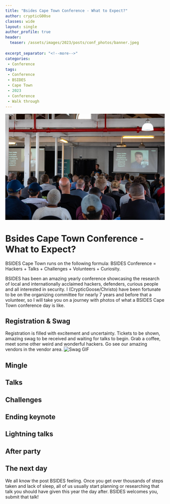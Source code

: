 ```yaml
---
title: "Bsides Cape Town Conference - What to Expect?"
author: crypticG00se
classes: wide
layout: single
author_profile: true
header:
  teaser: /assets/images/2023/posts/conf_photos/banner.jpeg

excerpt_separator: "<!--more-->"
categories:
 - Conference
tags:
 - Conference
 - BSIDES
 - Cape Town
 - 2023
 - Conference
 - Walk through
---
```


![What to expect at BSIDES?](/assets/images/2023/posts/conf_photos/banner.jpeg)

# Bsides Cape Town Conference - What to Expect?
 
BSIDES Cape Town runs on the following formula: BSIDES Conference = Hackers + Talks + Challenges + Volunteers + Curiosity.

BSIDES has been an amazing yearly conference showcasing the research of local and internationally acclaimed hackers, defenders, curious people and all interested in security.
I (CrypticGoose/Christo) have been fortunate to be on the organizing committee for nearly 7 years and before that a volunteer, so I will take you on a journey with photos of what a
BSIDES Cape Town conference day is like.

## Registration & Swag
Registration is filled with excitement and uncertainty. Tickets to be shown, amazing swag to be received and waiting for talks to begin.
Grab a coffee, meet some other weird and wonderful hackers. Go see our amazing vendors in the vendor area. 
![Swag GIF](/assets/images/2023/posts/conf_photos/swag.gif)

## Mingle

## Talks

## Challenges

## Ending keynote

## Lightning talks

## After party

## The next day
We all know the post BSIDES feeling. Once you get over thousands of steps taken and lack of sleep, all of us usually start
planning or researching that talk you should have given this year the day after. BSIDES welcomes you, submit that talk! 